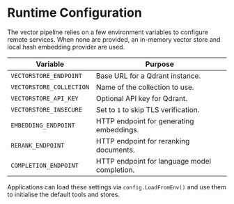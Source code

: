 # Runtime Configuration

The vector pipeline relies on a few environment variables to configure remote services. When none are provided, an in-memory vector store and local hash embedding provider are used.

| Variable | Purpose |
| --- | --- |
| `VECTORSTORE_ENDPOINT` | Base URL for a Qdrant instance. |
| `VECTORSTORE_COLLECTION` | Name of the collection to use. |
| `VECTORSTORE_API_KEY` | Optional API key for Qdrant. |
| `VECTORSTORE_INSECURE` | Set to `1` to skip TLS verification. |
| `EMBEDDING_ENDPOINT` | HTTP endpoint for generating embeddings. |
| `RERANK_ENDPOINT` | HTTP endpoint for reranking documents. |
| `COMPLETION_ENDPOINT` | HTTP endpoint for language model completion. |

Applications can load these settings via `config.LoadFromEnv()` and use them to initialise the default tools and stores.
